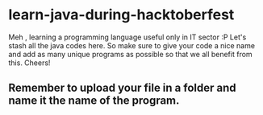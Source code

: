 # learn-java-during-hacktoberfest
Meh , learning a programming language useful only in IT sector :P
Let's stash all the java codes here. So make sure to give your code a nice name and add as many unique programs as possible so that we all benefit from this. Cheers!
## Remember to upload your file in a folder and name it the name of the program.

